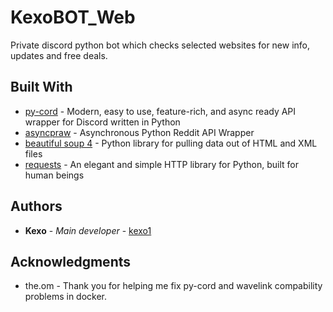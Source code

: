# KexoBOT_Web

Private discord python bot which checks selected websites for new info, updates and free deals.

## Built With

* [py-cord](https://docs.pycord.dev/en/stable/) - Modern, easy to use, feature-rich, and async ready API wrapper for Discord written in Python
* [asyncpraw](https://asyncpraw.readthedocs.io/en/stable/) - Asynchronous Python Reddit API Wrapper
* [beautiful soup 4](https://beautiful-soup-4.readthedocs.io/en/latest/) - Python library for pulling data out of HTML and XML files
* [requests](https://requests.readthedocs.io/en/latest/) - An elegant and simple HTTP library for Python, built for human beings

## Authors

* **Kexo** - *Main developer* - [kexo1](https://github.com/kexo1)

## Acknowledgments

* the.om - Thank you for helping me fix py-cord and wavelink compability problems in docker.